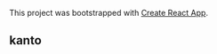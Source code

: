 This project was bootstrapped with [Create React App](https://github.com/facebook/create-react-app).

## kanto

